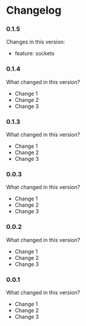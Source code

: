 # Changelog

### 0.1.5

Changes in this version:

* feature: sockets

### 0.1.4

What changed in this version?

* Change 1
* Change 2
* Change 3

### 0.1.3

What changed in this version?

* Change 1
* Change 2
* Change 3

### 0.0.3

What changed in this version?

* Change 1
* Change 2
* Change 3

### 0.0.2

What changed in this version?

* Change 1
* Change 2
* Change 3

### 0.0.1

What changed in this version?

* Change 1
* Change 2
* Change 3
